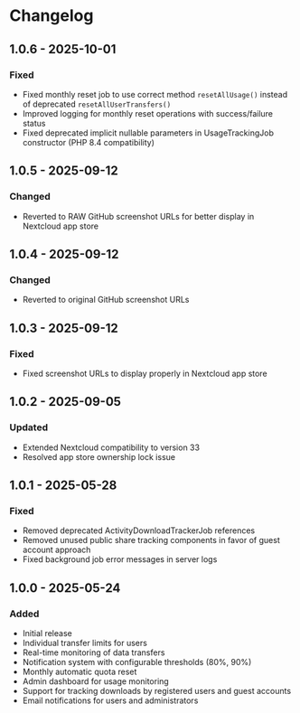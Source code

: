 # Changelog

## 1.0.6 - 2025-10-01
### Fixed
- Fixed monthly reset job to use correct method `resetAllUsage()` instead of deprecated `resetAllUserTransfers()`
- Improved logging for monthly reset operations with success/failure status
- Fixed deprecated implicit nullable parameters in UsageTrackingJob constructor (PHP 8.4 compatibility)

## 1.0.5 - 2025-09-12
### Changed
- Reverted to RAW GitHub screenshot URLs for better display in Nextcloud app store

## 1.0.4 - 2025-09-12
### Changed
- Reverted to original GitHub screenshot URLs

## 1.0.3 - 2025-09-12
### Fixed
- Fixed screenshot URLs to display properly in Nextcloud app store

## 1.0.2 - 2025-09-05
### Updated
- Extended Nextcloud compatibility to version 33
- Resolved app store ownership lock issue

## 1.0.1 - 2025-05-28
### Fixed
- Removed deprecated ActivityDownloadTrackerJob references
- Removed unused public share tracking components in favor of guest account approach
- Fixed background job error messages in server logs

## 1.0.0 - 2025-05-24
### Added
- Initial release
- Individual transfer limits for users
- Real-time monitoring of data transfers
- Notification system with configurable thresholds (80%, 90%)
- Monthly automatic quota reset
- Admin dashboard for usage monitoring
- Support for tracking downloads by registered users and guest accounts
- Email notifications for users and administrators
